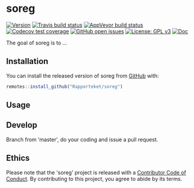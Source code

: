 
# soreg

<!-- badges: start -->
[![Version](https://img.shields.io/github/v/release/rapporteket/soreg?sort=semver)](https://github.com/rapporteket/soreg/releases)
[![Travis build status](https://travis-ci.org/Rapporteket/soreg.svg?branch=master)](https://travis-ci.org/Rapporteket/soreg)
[![AppVeyor build status](https://ci.appveyor.com/api/projects/status/github/Rapporteket/soreg?branch=master&svg=true)](https://ci.appveyor.com/project/Rapporteket/soreg)
[![Codecov test coverage](https://codecov.io/gh/Rapporteket/soreg/branch/master/graph/badge.svg)](https://codecov.io/gh/Rapporteket/soreg?branch=master)
[![GitHub open issues](https://img.shields.io/github/issues/rapporteket/soreg.svg)](https://github.com/rapporteket/soreg/issues)
[![License: GPL v3](https://img.shields.io/badge/License-GPLv3-blue.svg)](https://www.gnu.org/licenses/gpl-3.0)
[![Doc](https://img.shields.io/badge/Doc--grey.svg)](https://rapporteket.github.io/soreg/)
<!-- badges: end -->

The goal of soreg is to ...

## Installation

You can install the released version of soreg from [GitHub](https://github.com) with:

``` r
remotes::install_github("Rapporteket/soreg")
```

## Usage

## Develop
Branch from 'master', do your coding and issue a pull request.

## Ethics
Please note that the 'soreg' project is released with a [Contributor Code of Conduct](CODE_OF_CONDUCT.md). By contributing to this project, you agree to abide by its terms.
  
